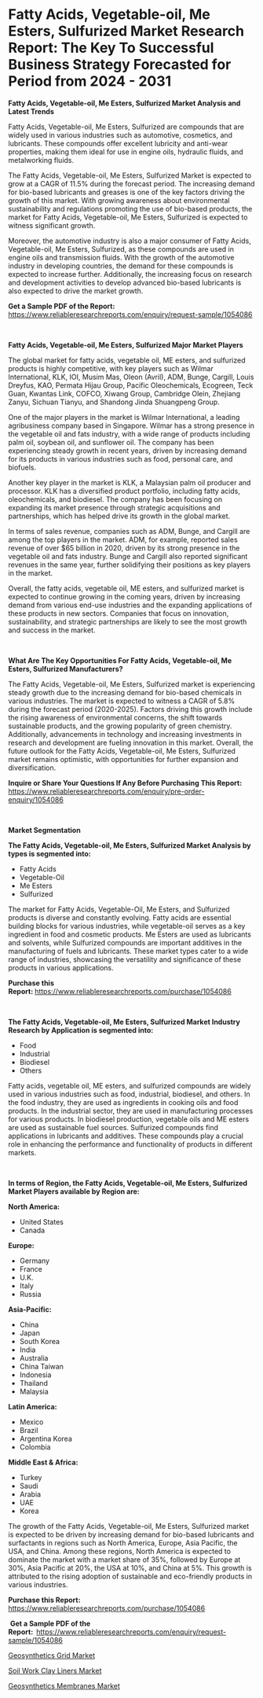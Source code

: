 <p><h1>Fatty Acids, Vegetable-oil, Me Esters, Sulfurized Market Research Report: The Key To Successful Business Strategy Forecasted for Period from 2024 - 2031</h1></p><p><strong>Fatty Acids, Vegetable-oil, Me Esters, Sulfurized Market Analysis and Latest Trends</strong></p>
<p><p>Fatty Acids, Vegetable-oil, Me Esters, Sulfurized are compounds that are widely used in various industries such as automotive, cosmetics, and lubricants. These compounds offer excellent lubricity and anti-wear properties, making them ideal for use in engine oils, hydraulic fluids, and metalworking fluids.</p><p>The Fatty Acids, Vegetable-oil, Me Esters, Sulfurized Market is expected to grow at a CAGR of 11.5% during the forecast period. The increasing demand for bio-based lubricants and greases is one of the key factors driving the growth of this market. With growing awareness about environmental sustainability and regulations promoting the use of bio-based products, the market for Fatty Acids, Vegetable-oil, Me Esters, Sulfurized is expected to witness significant growth.</p><p>Moreover, the automotive industry is also a major consumer of Fatty Acids, Vegetable-oil, Me Esters, Sulfurized, as these compounds are used in engine oils and transmission fluids. With the growth of the automotive industry in developing countries, the demand for these compounds is expected to increase further. Additionally, the increasing focus on research and development activities to develop advanced bio-based lubricants is also expected to drive the market growth.</p></p>
<p><strong>Get a Sample PDF of the Report:&nbsp;</strong> <a href="https://www.reliableresearchreports.com/enquiry/request-sample/1054086">https://www.reliableresearchreports.com/enquiry/request-sample/1054086</a></p>
<p>&nbsp;</p>
<p><strong>Fatty Acids, Vegetable-oil, Me Esters, Sulfurized Major Market Players</strong></p>
<p><p>The global market for fatty acids, vegetable oil, ME esters, and sulfurized products is highly competitive, with key players such as Wilmar International, KLK, IOI, Musim Mas, Oleon (Avril), ADM, Bunge, Cargill, Louis Dreyfus, KAO, Permata Hijau Group, Pacific Oleochemicals, Ecogreen, Teck Guan, Kwantas Link, COFCO, Xiwang Group, Cambridge Olein, Zhejiang Zanyu, Sichuan Tianyu, and Shandong Jinda Shuangpeng Group.</p><p>One of the major players in the market is Wilmar International, a leading agribusiness company based in Singapore. Wilmar has a strong presence in the vegetable oil and fats industry, with a wide range of products including palm oil, soybean oil, and sunflower oil. The company has been experiencing steady growth in recent years, driven by increasing demand for its products in various industries such as food, personal care, and biofuels.</p><p>Another key player in the market is KLK, a Malaysian palm oil producer and processor. KLK has a diversified product portfolio, including fatty acids, oleochemicals, and biodiesel. The company has been focusing on expanding its market presence through strategic acquisitions and partnerships, which has helped drive its growth in the global market.</p><p>In terms of sales revenue, companies such as ADM, Bunge, and Cargill are among the top players in the market. ADM, for example, reported sales revenue of over $65 billion in 2020, driven by its strong presence in the vegetable oil and fats industry. Bunge and Cargill also reported significant revenues in the same year, further solidifying their positions as key players in the market.</p><p>Overall, the fatty acids, vegetable oil, ME esters, and sulfurized market is expected to continue growing in the coming years, driven by increasing demand from various end-use industries and the expanding applications of these products in new sectors. Companies that focus on innovation, sustainability, and strategic partnerships are likely to see the most growth and success in the market.</p></p>
<p>&nbsp;</p>
<p><strong>What Are The Key Opportunities For Fatty Acids, Vegetable-oil, Me Esters, Sulfurized Manufacturers?</strong></p>
<p><p>The Fatty Acids, Vegetable-oil, Me Esters, Sulfurized market is experiencing steady growth due to the increasing demand for bio-based chemicals in various industries. The market is expected to witness a CAGR of 5.8% during the forecast period (2020-2025). Factors driving this growth include the rising awareness of environmental concerns, the shift towards sustainable products, and the growing popularity of green chemistry. Additionally, advancements in technology and increasing investments in research and development are fueling innovation in this market. Overall, the future outlook for the Fatty Acids, Vegetable-oil, Me Esters, Sulfurized market remains optimistic, with opportunities for further expansion and diversification.</p></p>
<p><strong>Inquire or Share Your Questions If Any Before Purchasing This Report:</strong> <a href="https://www.reliableresearchreports.com/enquiry/pre-order-enquiry/1054086">https://www.reliableresearchreports.com/enquiry/pre-order-enquiry/1054086</a></p>
<p>&nbsp;</p>
<p><strong>Market Segmentation</strong></p>
<p><strong>The Fatty Acids, Vegetable-oil, Me Esters, Sulfurized Market Analysis by types is segmented into:</strong></p>
<p><ul><li>Fatty Acids</li><li>Vegetable-Oil</li><li>Me Esters</li><li>Sulfurized</li></ul></p>
<p><p>The market for Fatty Acids, Vegetable-Oil, Me Esters, and Sulfurized products is diverse and constantly evolving. Fatty acids are essential building blocks for various industries, while vegetable-oil serves as a key ingredient in food and cosmetic products. Me Esters are used as lubricants and solvents, while Sulfurized compounds are important additives in the manufacturing of fuels and lubricants. These market types cater to a wide range of industries, showcasing the versatility and significance of these products in various applications.</p></p>
<p><strong>Purchase this Report:&nbsp;</strong><a href="https://www.reliableresearchreports.com/purchase/1054086">https://www.reliableresearchreports.com/purchase/1054086</a></p>
<p>&nbsp;</p>
<p><strong>The Fatty Acids, Vegetable-oil, Me Esters, Sulfurized Market Industry Research by Application is segmented into:</strong></p>
<p><ul><li>Food</li><li>Industrial</li><li>Biodiesel</li><li>Others</li></ul></p>
<p><p>Fatty acids, vegetable oil, ME esters, and sulfurized compounds are widely used in various industries such as food, industrial, biodiesel, and others. In the food industry, they are used as ingredients in cooking oils and food products. In the industrial sector, they are used in manufacturing processes for various products. In biodiesel production, vegetable oils and ME esters are used as sustainable fuel sources. Sulfurized compounds find applications in lubricants and additives. These compounds play a crucial role in enhancing the performance and functionality of products in different markets.</p></p>
<p>&nbsp;</p>
<p><strong>In terms of Region, the Fatty Acids, Vegetable-oil, Me Esters, Sulfurized Market Players available by Region are:</strong></p>
<p>
    <p> <strong> North America: </strong>
        <ul>
            <li>United States</li>
            <li>Canada</li>
        </ul>
        </p> 
    <p> <strong> Europe: </strong>
        <ul>
            <li>Germany</li>
            <li>France</li>
            <li>U.K.</li>
            <li>Italy</li>
            <li>Russia</li>
        </ul>
        </p> 
    <p> <strong> Asia-Pacific: </strong>
        <ul>
            <li>China</li>
            <li>Japan</li>
            <li>South Korea</li>
            <li>India</li>
            <li>Australia</li>
            <li>China Taiwan</li>
            <li>Indonesia</li>
            <li>Thailand</li>
            <li>Malaysia</li>
        </ul>
        </p> 
    <p> <strong> Latin America: </strong>
        <ul>
            <li>Mexico</li>
            <li>Brazil</li>
            <li>Argentina Korea</li>
            <li>Colombia</li>
        </ul>
        </p> 
    <p> <strong> Middle East & Africa: </strong>
        <ul>
            <li>Turkey</li>
            <li>Saudi</li>
            <li>Arabia</li>
            <li>UAE</li>
            <li>Korea</li>
        </ul>
    </p>
    </p>
<p><p>The growth of the Fatty Acids, Vegetable-oil, Me Esters, Sulfurized market is expected to be driven by increasing demand for bio-based lubricants and surfactants in regions such as North America, Europe, Asia Pacific, the USA, and China. Among these regions, North America is expected to dominate the market with a market share of 35%, followed by Europe at 30%, Asia Pacific at 20%, the USA at 10%, and China at 5%. This growth is attributed to the rising adoption of sustainable and eco-friendly products in various industries.</p></p>
<p><strong>Purchase this Report: </strong><a href="https://www.reliableresearchreports.com/purchase/1054086">https://www.reliableresearchreports.com/purchase/1054086</a></p>
<p>&nbsp;<strong>Get a Sample PDF of the Report:&nbsp;&nbsp;</strong><a href="https://www.reliableresearchreports.com/enquiry/request-sample/1054086">https://www.reliableresearchreports.com/enquiry/request-sample/1054086</a></p>
<p><strong></strong></p>
<p><p><a href="https://view.publitas.com/reportprime-1/geosynthetics-grid-market-size-global-industry-overview-market-segmentation-and-forecast-2023-to-2030/">Geosynthetics Grid Market</a></p><p><a href="https://view.publitas.com/reportprime-1/soil-work-clay-liners-market-research-report-reveals-the-latest-trends-and-opportunities-of-this-market-for-period-from-2023-2030/">Soil Work Clay Liners Market</a></p><p><a href="https://view.publitas.com/reportprime-1/geosynthetics-membranes-market-research-report-provides-thorough-industry-overview-which-offers-an-in-depth-analysis-of-product-trends-and-new-market-divisions/">Geosynthetics Membranes Market</a></p></p>
